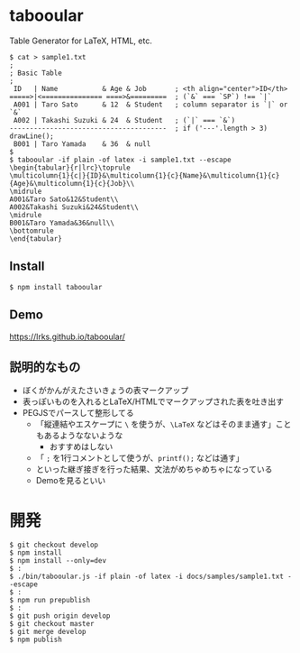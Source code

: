 # tabooular
Table Generator for LaTeX, HTML, etc.
```
$ cat > sample1.txt
;
; Basic Table
;
 ID   | Name           & Age & Job       ; <th align="center">ID</th>
=====>|<=============== ====>&=========  ; (`&` === `SP`) !== `|`
 A001 | Taro Sato      & 12  & Student   ; column separator is `|` or `&`
 A002 | Takashi Suzuki & 24  & Student   ; (`|` === `&`)
---------------------------------------  ; if ('---'.length > 3) drawLine();
 B001 | Taro Yamada    & 36  & null
$
$ tabooular -if plain -of latex -i sample1.txt --escape
\begin{tabular}{r|lrc}\toprule
\multicolumn{1}{c|}{ID}&\multicolumn{1}{c}{Name}&\multicolumn{1}{c}{Age}&\multicolumn{1}{c}{Job}\\
\midrule
A001&Taro Sato&12&Student\\
A002&Takashi Suzuki&24&Student\\
\midrule
B001&Taro Yamada&36&null\\
\bottomrule
\end{tabular}
```

## Install
```
$ npm install tabooular
```

## Demo
https://lrks.github.io/tabooular/

## 説明的なもの
* ぼくがかんがえたさいきょうの表マークアップ
* 表っぽいものを入れるとLaTeX/HTMLでマークアップされた表を吐き出す
* PEGJSでパースして整形してる
  * 「縦連結やエスケープに `\` を使うが、`\LaTeX` などはそのまま通す」こともあるようなないような
    * おすすめはしない
  * 「 `;` を1行コメントとして使うが、`printf();` などは通す」
  * といった継ぎ接ぎを行った結果、文法がめちゃめちゃになっている
  * Demoを見るといい

# 開発
```
$ git checkout develop
$ npm install
$ npm install --only=dev
$ :
$ ./bin/tabooular.js -if plain -of latex -i docs/samples/sample1.txt --escape
$ :
$ npm run prepublish
$ :
$ git push origin develop
$ git checkout master
$ git merge develop
$ npm publish
```
